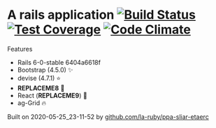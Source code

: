 
# A rails application [![Build Status](https://secure.travis-ci.org/la-ruby/eroc-nommoc-bew.svg?branch=master)](http://travis-ci.org/la-ruby/eroc-nommoc-bew) [![Test Coverage](https://api.codeclimate.com/v1/badges/c5661c43709a8e98aac6/test_coverage)](https://codeclimate.com/github/la-ruby/eroc-nommoc-bew/test_coverage) [![Code Climate](https://codeclimate.com/github/la-ruby/eroc-nommoc-bew/badges/gpa.svg)](https://codeclimate.com/github/la-ruby/eroc-nommoc-bew)




Features

+ Rails 6-0-stable 6404a6618f
+ Bootstrap (4.5.0) :sparkles:
+ devise (4.7.1) :star:
+ __REPLACEME8__ :muscle:
+ React (__REPLACEME9__) :purple_heart:
+ ag-Grid :fire:

Built on 2020-05-25_23-11-52 by [github.com/la-ruby/ppa-sliar-etaerc](https://github.com/la-ruby/ppa-sliar-etaerc/blob/dd2c45b/create-rails-app)
